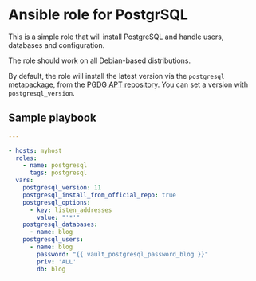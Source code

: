# Ansible role for PostgrSQL

This is a simple role that will install PostgreSQL and handle users, databases and configuration.

The role should work on all Debian-based distributions.

By default, the role will install the latest version via the `postgresql` metapackage, from the [PGDG APT repository](https://wiki.postgresql.org/wiki/Apt). You can set a version with `postgresql_version`.

## Sample playbook

```yaml
---

- hosts: myhost
  roles:
    - name: postgresql
      tags: postgresql
  vars:
    postgresql_version: 11
    postgresql_install_from_official_repo: true
    postgresql_options:
      - key: listen_addresses
        value: "'*'"
    postgresql_databases:
      - name: blog
    postgresql_users:
      - name: blog
        password: "{{ vault_postgresql_password_blog }}"
        priv: 'ALL'
        db: blog
```
